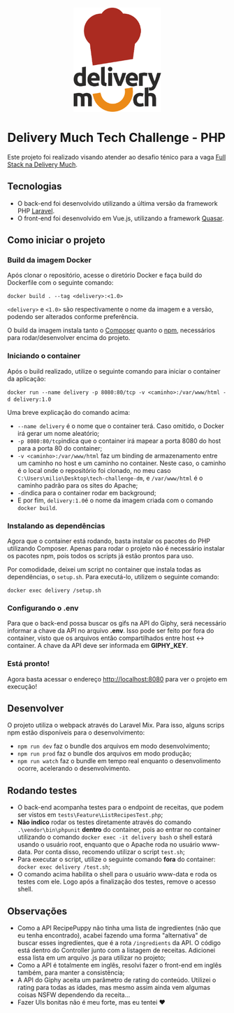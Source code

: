 <p align="center"><img src="https://raw.githubusercontent.com/MatheusMiliorini/tech-challenge-dm/master/public/img/logo_delivery_much.png" width="200"></p>

# Delivery Much Tech Challenge - PHP 

Este projeto foi realizado visando atender ao desafio ténico para a vaga [Full Stack na Delivery Much](https://boards.greenhouse.io/deliverymuch/jobs/4353203003).

## Tecnologias

- O back-end foi desenvolvido utilizando a última versão da framework PHP [Laravel](https://laravel.com/).
- O front-end foi desenvolvido em Vue.js, utilizando a framework [Quasar](https://quasar.dev/).

## Como iniciar o projeto

### Build da imagem Docker

Após clonar o repositório, acesse o diretório Docker e faça build do Dockerfile com o seguinte comando:
```
docker build . --tag <delivery>:<1.0>
```

```<delivery>``` e ```<1.0>``` são respectivamente o nome da imagem e a versão, podendo ser alterados conforme preferência.

O build da imagem instala tanto o [Composer](https://getcomposer.org/) quanto o [npm](https://www.npmjs.com/), necessários para rodar/desenvolver encima do projeto.

### Iniciando o container

Após o build realizado, utilize o seguinte comando para iniciar o container da aplicação:
```
docker run --name delivery -p 8080:80/tcp -v <caminho>:/var/www/html -d delivery:1.0
```

Uma breve explicação do comando acima:
- ```--name delivery``` é o nome que o container terá. Caso omitido, o Docker irá gerar um nome aleatório;
- ```-p 8080:80/tcp```indica que o container irá mapear a porta 8080 do host para a porta 80 do container;
- ```-v <caminho>:/var/www/html``` faz um binding de armazenamento entre um caminho no host e um caminho no container. Neste caso, o caminho é o local onde o repositório foi clonado, no meu caso ```C:\Users\milio\Desktop\tech-challenge-dm```, e ```/var/www/html``` é o caminho padrão para os sites do Apache;
- ```-d```indica para o container rodar em background;
- E por fim, ```delivery:1.0```é o nome da imagem criada com o comando ```docker build```.

### Instalando as dependências

Agora que o container está rodando, basta instalar os pacotes do PHP utilizando Composer. Apenas para rodar o projeto não é necessário instalar os pacotes npm, pois todos os scripts já estão prontos para uso.

Por comodidade, deixei um script no container que instala todas as dependências, o ```setup.sh```. Para executá-lo, utilizem o seguinte comando:
```
docker exec delivery /setup.sh
```

### Configurando o .env

Para que o back-end possa buscar os gifs na API do Giphy, será necessário informar a chave da API no arquivo <b>.env</b>. Isso pode ser feito por fora do container, visto que os arquivos então compartilhados entre host <-> container.
A chave da API deve ser informada em <b>GIPHY_KEY</b>.

### Está pronto!

Agora basta acessar o endereço [http://localhost:8080](http://localhost:8080) para ver o projeto em execução!

## Desenvolver

O projeto utiliza o webpack através do Laravel Mix. Para isso, alguns scrips npm estão disponíveis para o desenvolvimento:
- ```npm run dev``` faz o bundle dos arquivos em modo desenvolvimento;
- ```npm run prod``` faz o bundle dos arquivos em modo produção;
- ```npm run watch``` faz o bundle em tempo real enquanto o desenvolimento ocorre, acelerando o desenvolvimento.

## Rodando testes

- O back-end acompanha testes para o endpoint de receitas, que podem ser vistos em ```tests\Feature\ListRecipesTest.php```;
- <b>Não indico</b> rodar os testes diretamente através do comando ```.\vendor\bin\phpunit``` <b>dentro</b> do container, pois ao entrar no container utilizando o comando ```docker exec -it delivery bash``` o shell estará usando o usuário root, enquanto que o Apache roda no usuário www-data. Por conta disso, recomendo utilizar o script ```test.sh```;
- Para executar o script, utilize o seguinte comando <b>fora</b> do container: ```docker exec delivery /test.sh```;
- O comando acima habilita o shell para o usuário www-data e roda os testes com ele. Logo após a finalização dos testes, remove o acesso shell.

## Observações

- Como a API RecipePuppy não tinha uma lista de ingredientes (não que eu tenha encontrado), acabei fazendo uma forma "alternativa" de buscar esses ingredientes, que é a rota ```/ingredients``` da API. O código está dentro do Controller junto com a listagem de receitas. Adicionei essa lista em um arquivo .js para utilizar no projeto;
- Como a API é totalmente em inglês, resolvi fazer o front-end em inglês também, para manter a consistência;
- A API do Giphy aceita um parâmetro de rating do conteúdo. Utilizei o rating para todas as idades, mas mesmo assim ainda vem algumas coisas NSFW dependendo da receita...
- Fazer UIs bonitas não é meu forte, mas eu tentei ❤
